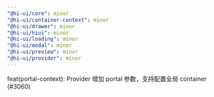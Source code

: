 ```yaml
---
"@hi-ui/core": minor
"@hi-ui/container-context": minor
"@hi-ui/drawer": minor
"@hi-ui/hiui": minor
"@hi-ui/loading": minor
"@hi-ui/modal": minor
"@hi-ui/preview": minor
"@hi-ui/provider": minor
---
```


feat(portal-context): Provider 增加 portal 参数，支持配置全局 container (#3060)
